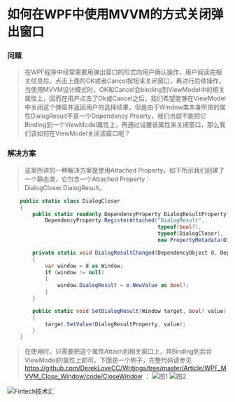 # 如何在WPF中使用MVVM的方式关闭弹出窗口
### 问题
>在WPF程序中经常需要用弹出窗口的形式向用户确认操作，用户阅读完相关信息后，点击上面的OK或者Cancel按钮来关闭窗口，再进行后续操作。当使用MVVM设计模式时，OK和Cancel会binding到ViewModel中的相关属性上，因而在用户点击了Ok或Cancel之后，我们希望能够在ViewModel中关闭这个弹窗并返回用户的选择结果，但是由于Window类本身所带的属性DialogResult不是一个Dependency Proerty，我们也就不能把它Binding到一个ViewModel属性上，再通过设置该属性来关闭窗口，那么我们该如何在ViewModel关闭该窗口呢？

### 解决方案
>这里所讲的一种解决方案是使用Attached Property。如下所示我们创建了一个静态类，它包含一个Attached Property：DialogCloser.DialogResult。

```csharp
    public static class DialogCloser
    {
        public static readonly DependencyProperty DialogResultProperty = 
            DependencyProperty.RegisterAttached("DialogResult",
                                                typeof(bool?),
                                                typeof(DialogCloser),
                                                new PropertyMetadata(DialogResultChanged));

        private static void DialogResultChanged(DependencyObject d, DependencyPropertyChangedEventArgs e)
        {
            var window = d as Window;
            if (window != null)
            {
                window.DialogResult = e.NewValue as bool?;
            }
        }

        public static void SetDialogResult(Window target, bool? value)
        {
            target.SetValue(DialogResultProperty, value);
        }
    }
```

>在使用时，只需要把这个属性Attach到相关窗口上，并Binding到后台ViewModel的属性上即可。下面是一个例子，完整代码请参见 https://github.com/DerekLoveCC/Writings/tree/master/Article/WPF_MVVM_Close_Window/code/CloseWindow ：
![图1](https://img2020.cnblogs.com/blog/498574/202008/498574-20200802224545225-1845258443.png)
![图2](https://img2020.cnblogs.com/blog/498574/202008/498574-20200802224555991-1025257351.png)

![Fintech技术汇](https://img2020.cnblogs.com/blog/498574/202008/498574-20200801213206265-563825556.jpg)
